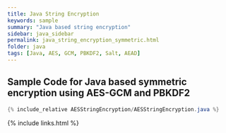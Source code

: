 ```yaml
---
title: Java String Encryption
keywords: sample
summary: "Java based string encryption"
sidebar: java_sidebar
permalink: java_string_encryption_symmetric.html
folder: java
tags: [Java, AES, GCM, PBKDF2, Salt, AEAD]
---
```


## Sample Code for Java based symmetric encryption using AES-GCM and PBKDF2

```java
{% include_relative AESStringEncryption/AESStringEncryption.java %}
```

{% include links.html %}
